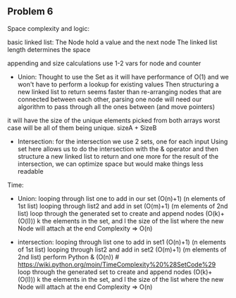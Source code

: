 ## Problem 6

Space complexity and logic:

basic linked list:
The Node hold a value and the next node
The linked list length determines the space

appending and size calculations use 1-2 vars for node and counter

- Union:
  Thought to use the Set as it will have performance of O(1) and we won't have to perform a lookup for existing values
  Then structuring a new linked list to return seems faster than re-arranging nodes that are connected between each other, parsing one node will need our algorithm to pass through all the ones between (and move pointers)

it will have the size of the unique elements picked from both arrays
worst case will be all of them being unique. sizeA + SizeB

- Intersection:
  for the intersection we use 2 sets, one for each input
  Using set here allows us to do the intersection with the & operator and then structure a new linked list to return
  and one more for the result of the intersection,
  we can optimize space but would make things less readable

Time:

- Union:
  looping through list one to add in our set (O(n)+1) (n elements of 1st list)
  looping through list2 and add in set (O(m)+1) (m elements of 2nd list)
  loop through the generated set to create and append nodes (O(k)+(O(l))) k the elements in the set, and l the size of the list where the new Node will attach at the end
  Complexity => O(n)

- intersection:
  looping through list one to add in set1 (O(n)+1) (n elements of 1st list)
  looping through list2 and add in set2 (O(m)+1) (m elements of 2nd list)
  perform Python & (O(n)) # https://wiki.python.org/moin/TimeComplexity%20%28SetCode%29
  loop through the generated set to create and append nodes (O(k)+(O(l))) k the elements in the set, and l the size of the list where the new Node will attach at the end
  Complexity => O(n)
